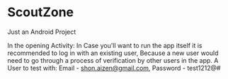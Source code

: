 # ScoutZone
Just an Android Project

In the opening Activity: 
In Case you'll want to run the app itself it is recommended to log in with an existing user, Because a new user would need to go through a process of verification by other users in the app. 
A User to test with: Email - shon.aizen@gmail.com, Password - test1212@#
